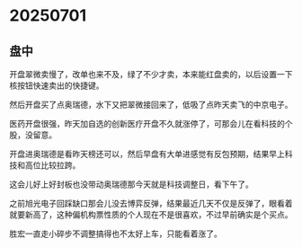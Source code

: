 # 20250701

## 盘中

开盘翠微卖慢了，改单也来不及，绿了不少才卖，本来能红盘卖的，以后设置一下核按钮快速卖出的快捷键。

然后开盘买了点奥瑞德，水下又把翠微接回来了，低吸了点昨天卖飞的中京电子。

医药开盘很强，昨天加自选的创新医疗开盘不久就涨停了，可那会儿在看科技的个股，没留意。

开盘进奥瑞德是看昨天榜还可以，然后早盘有大单进感觉有反包预期，结果早上科技和高位比较拉跨。

这会儿好上好封板也没带动奥瑞德那今天就是科技调整日，看下午了。

之前旭光电子回踩缺口那会儿没去博弈反弹，结果最近几天不仅是反弹了，眼看着就要新高了，这种偏机构票性质的个人现在不是很喜欢，不过早前确实是个买点。

胜宏一直走小碎步不调整搞得也不太好上车，只能看着涨了。
